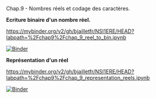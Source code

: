 Chap.9 - Nombres réels et codage des caractères.

**Ecriture binaire d'un nombre réel.**

https://mybinder.org/v2/gh/bjailletfr/NSI1ERE/HEAD?labpath=%2Fchap9%2Fchap_9_reel_to_bin.ipynb

[![Binder](https://mybinder.org/badge_logo.svg)](https://mybinder.org/v2/gh/bjailletfr/NSI1ERE/HEAD?labpath=%2Fchap9%2Fchap_9_reel_to_bin.ipynb)

**Représentation d'un réel**

https://mybinder.org/v2/gh/bjailletfr/NSI1ERE/HEAD?labpath=%2Fchap9%2Fchap_9_representation_reels.ipynb

[![Binder](https://mybinder.org/badge_logo.svg)](https://mybinder.org/v2/gh/bjailletfr/NSI1ERE/HEAD?labpath=%2Fchap9%2Fchap_9_representation_reels.ipynb)

